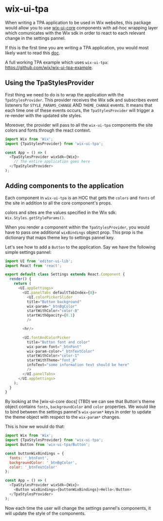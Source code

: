 # wix-ui-tpa

When writing a TPA application to be used in Wix websites, this package would allow you to use [wix-ui-core](https://github.com/wix/wix-ui/tree/master/packages/wix-ui-core) components with ad-hoc wrapping layer which comunicates with the Wix sdk in order to react to each relevant change in the settings pannel.

If this is the first time you are writing a TPA application, you would most likely want to read this [doc](https://dev.wix.com/).

A full working TPA example which uses `wix-ui-tpa`: https://github.com/wix/wix-ui-tpa-example.

## Using the TpaStylesProvider

First thing we need to do is to wrap the application with the `TpaStylesProvider`. This provider receives the Wix sdk and subscribes event listeners for `STYLE_PARAMS_CHANGE` AND `THEME_CHANGE` events.
It means that each time one of these events occurs, the `TpaStylesProvider` will trigger a re-render with the updated site styles.

Moreover, the provider will pass to all the `wix-ui-tpa` components the site colors and fonts through the react context.

```javascript
import Wix from 'Wix';
import {TpaStylesProvider} from 'wix-ui-tpa';

const App = () => (
  <TpaStylesProvider wixSdk={Wix}>
    // The entire application goes here
  </TpaStylesProvider>
);
```

## Adding components to the application

Each component in `wix-ui-tpa` is an HOC that gets the `colors` and `fonts` of the site in addition to all the core component's props.

colors and sites are the values specified in the Wix sdk: `Wix.Styles.getStyleParams()`.

When you render a component within the `TpaStylesProvider`, you would have to pass one additional `wixBindings` object prop.
This prop is the dictionary that maps theme key to settings pannel key.

Let's see how to add a `Button` to the application.
Say we have the following simple settings pannel:

```javascript
import UI from 'editor-ui-lib';
import React from 'react';

export default class Settings extends React.Component {
  render() {
    return (
      <UI.appSettings>
        <UI.panelTabs defaultTabIndex={0}>
          <UI.colorPickerSlider
          title="Button background"
          wix-param="_btnBgColor"
          startWithColor="color-8"
          startWithOpacity={0.1}
          />

        <hr/>

        <UI.fontAndColorPicker
          title="Button font and color"
          wix-param-font="_btnFont"
          wix-param-color="_btnTextColor"
          startWithColor="color-1"
          startWithTheme="font_8"
          infoText="some information text should be here"
          />
        </UI.panelTabs>
      </UI.appSettings>
    );
  }
}
```

By looking at the [wix-ui-core docs] (TBD) we can see that Button's theme object contains `fonts`, `backgroundColor` and `color` properties.
We would like to bind between the settings pannel's `wix-param*` keys in order to update the theme object with respect to the `wix-param*` changes.

This is how we would do that:

```javascript
import Wix from 'Wix';
import {TpaStylesProvider} from 'wix-ui-tpa';
import Button from 'wix-ui-tpa/Button';

const buttonWixBindings = {
  fonts: '_btnFont',
  backgroundColor: '_btnBgColor',
  color: '_btnTextColor'
};

const App = () => (
  <TpaStylesProvider wixSdk={Wix}>
    <Button wixBindings={buttonWixBindings}>Hello</Button>
  </TpaStylesProvider>
);
```

Now each time the user will change the settings pannel's components, it will update the style of the components.
